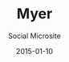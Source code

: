 ---
layout:        post
date:          2015-01-10
categories:    
- work

title:         "Myer"
subtitle:      "Social Microsite"

thumbnail:     myer.png
image:         myer.jpg

role:          "Web Design & Front-end Dev"
description:   "A number of widgets were built to support the livestream of the Myer Spring Summer 2015 Fashion Launch."
---